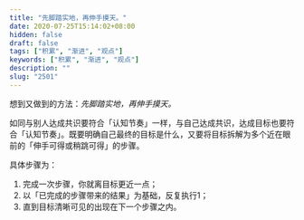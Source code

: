 ```yaml
---
title: "先脚踏实地，再伸手摸天。"
date: 2020-07-25T15:14:02+08:00
hidden: false
draft: false
tags: ["积累", "渐进", "观点"]
keywords: ["积累", "渐进", "观点"]
description: ""
slug: "2501"
---
```


想到又做到的方法：*先脚踏实地，再伸手摸天。*

如同与别人达成共识要符合「认知节奏」一样，与自己达成共识，达成目标也要符合「认知节奏」。既要明确自己最终的目标是什么，又要将目标拆解为多个近在眼前的「伸手可得或稍跳可得」的步骤。

具体步骤为：
1. 完成一次步骤，你就离目标更近一点；
2. 以「已完成的步骤带来的结果」为基础，反复执行1；
3. 直到目标清晰可见的出现在下一个步骤之内。

